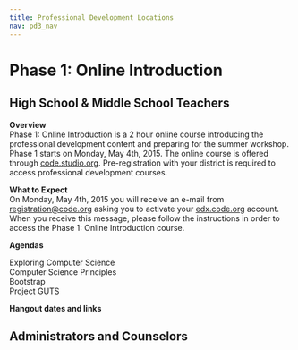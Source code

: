 ```yaml
---
title: Professional Development Locations
nav: pd3_nav
---
```


# Phase 1: Online Introduction #

## High School & Middle School Teachers 

**Overview**
<br/>
Phase 1: Online Introduction is a 2 hour online course introducing the professional development content and preparing for the summer workshop. Phase 1 starts on Monday, May 4th, 2015. The online course is offered through [code.studio.org](code.studio.org). Pre-registration with your district is required to access professional development courses.


**What to Expect** 
<br/>
On Monday, May 4th, 2015 you will receive an e-mail from registration@code.org asking you to activate your [edx.code.org](http://edx.code.org) account. When you receive this message, please follow the instructions in order to access the Phase 1: Online Introduction course.


**Agendas**

Exploring Computer Science
<br/>
Computer Science Principles
<br/>
Bootstrap
<br/>
Project GUTS

**Hangout dates and links**



## Administrators and Counselors





